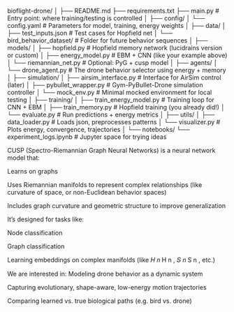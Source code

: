 bioflight-drone/
│
├── README.md
├── requirements.txt
├── main.py                     # Entry point: where training/testing is controlled
│
├── config/
│   └── config.yaml             # Parameters for model, training, energy weights
│
├── data/
│   ├── test_inputs.json        # Test cases for Hopfield net
│   └── bird_behavior_dataset/  # Folder for future behavior sequences
│
├── models/
│   ├── hopfield.py             # Hopfield memory network (lucidrains version or custom)
│   ├── energy_model.py         # EBM + CNN (like your example above)
│   └── riemannian_net.py       # Optional: PyG + cusp model
│
├── agents/
│   └── drone_agent.py          # The drone behavior selector using energy + memory
│
├── simulation/
│   ├── airsim_interface.py     # Interface for AirSim control (later)
│   ├── pybullet_wrapper.py     # Gym-PyBullet-Drone simulation controller
│   └── mock_env.py             # Minimal mocked environment for local testing
│
├── training/
│   ├── train_energy_model.py   # Training loop for CNN + EBM
│   ├── train_memory.py         # Hopfield training (you already did!)
│   └── evaluate.py             # Run predictions + energy metrics
│
├── utils/
│   ├── data_loader.py          # Loads json, preprocesses patterns
│   └── visualizer.py           # Plots energy, convergence, trajectories
│
└── notebooks/
    └── experiment_logs.ipynb   # Jupyter space for trying ideas


CUSP (Spectro-Riemannian Graph Neural Networks) is a neural network model that:

Learns on graphs

Uses Riemannian manifolds to represent complex relationships (like curvature of space, or non-Euclidean behavior spaces)

Includes graph curvature and geometric structure to improve generalization

It’s designed for tasks like:

Node classification

Graph classification

Learning embeddings on complex manifolds (like 
𝐻
𝑛
H 
n
 , 
𝑆
𝑛
S 
n
 , etc.)

We are interested in:
Modeling drone behavior as a dynamic system

Capturing evolutionary, shape-aware, low-energy motion trajectories

Comparing learned vs. true biological paths (e.g. bird vs. drone)

